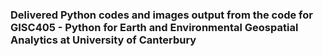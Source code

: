 ### Delivered Python codes and images output from the code for GISC405 - Python for Earth and Environmental Geospatial Analytics at University of Canterbury
